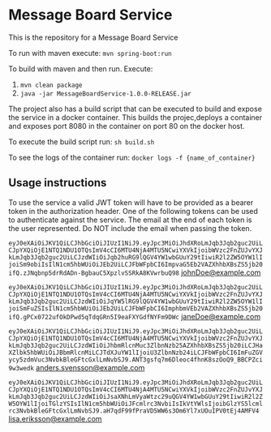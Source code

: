 # Message Board Service

This is the repository for a Message Board Service

To run with maven execute: `mvn spring-boot:run`

To build with maven and then run. Execute:

1. `mvn clean package`
2. `java -jar MessageBoardService-1.0.0-RELEASE.jar`

The project also has a build script that can be executed to build and expose the service in a docker container. 
This builds the projec,deploys a container and exposes port 8080 in the container on port 80 on the docker host. 

To execute the build script run: `sh build.sh`

To see the logs of the container run: `docker logs -f {name_of_container}`

## Usage instructions

To use the service a valid JWT token will have to be provided as a bearer token in the authorization header. 
One of the following tokens can be used to authenticate against the service. The email at the end of each token is the user represented. Do NOT include the email when passing the token. 

`eyJ0eXAiOiJKV1QiLCJhbGciOiJIUzI1NiJ9.eyJpc3MiOiJhdXRoLmJqb3Jqb2guc2UiLCJpYXQiOjE1NTQ1NDU1OTQsImV4cCI6MTU4NjA4MTU5NCwiYXVkIjoibWVzc2FnZUJvYXJkLmJqb3Jqb2guc2UiLCJzdWIiOiJqb2huRG9lQGV4YW1wbGUuY29tIiwiR2l2ZW5OYW1lIjoiSm9obiIsIlN1cm5hbWUiOiJEb2UiLCJFbWFpbCI6ImpvaG5Eb2VAZXhhbXBsZS5jb20ifQ.zJNqbnp5drRdADn-BgbauC5XpzlvSSRkA8KVwrbuQ98`  johnDoe@example.com

`eyJ0eXAiOiJKV1QiLCJhbGciOiJIUzI1NiJ9.eyJpc3MiOiJhdXRoLmJqb3Jqb2guc2UiLCJpYXQiOjE1NTQ1NDU1OTQsImV4cCI6MTU4NjA4MTU5NCwiYXVkIjoibWVzc2FnZUJvYXJkLmJqb3Jqb2guc2UiLCJzdWIiOiJqYW5lRG9lQGV4YW1wbGUuY29tIiwiR2l2ZW5OYW1lIjoiSmFuZSIsIlN1cm5hbWUiOiJEb2UiLCJFbWFpbCI6ImphbmVEb2VAZXhhbXBsZS5jb20ifQ.gPCx0722ufOkDPwd5qTdqGRn5I9eaFXYGdfNYFm9DWc`  janeDoe@example.com

`eyJ0eXAiOiJKV1QiLCJhbGciOiJIUzI1NiJ9.eyJpc3MiOiJhdXRoLmJqb3Jqb2guc2UiLCJpYXQiOjE1NTQ1NDU1OTQsImV4cCI6MTU4NjA4MTU5NCwiYXVkIjoibWVzc2FnZUJvYXJkLmJqb3Jqb2guc2UiLCJzdWIiOiJhbmRlcnMuc3ZlbnNzb25AZXhhbXBsZS5jb20iLCJHaXZlbk5hbWUiOiJBbmRlcnMiLCJTdXJuYW1lIjoiU3ZlbnNzb24iLCJFbWFpbCI6ImFuZGVycy5zdmVuc3NvbkBleGFtcGxlLmNvbSJ9.ANT3gsfq7m6Dleoc4fhnK8szOoQ9_BBCPZci9w3wedk` anders.svensson@example.com

`eyJ0eXAiOiJKV1QiLCJhbGciOiJIUzI1NiJ9.eyJpc3MiOiJhdXRoLmJqb3Jqb2guc2UiLCJpYXQiOjE1NTQ1NDU1OTQsImV4cCI6MTU4NjA4MTU5NCwiYXVkIjoibWVzc2FnZUJvYXJkLmJqb3Jqb2guc2UiLCJzdWIiOiJsaXNhLmVyaWtzc29uQGV4YW1wbGUuY29tIiwiR2l2ZW5OYW1lIjoiTGlzYSIsIlN1cm5hbWUiOiJFcmlrc3NvbiIsIkVtYWlsIjoibGlzYS5lcmlrc3NvbkBleGFtcGxlLmNvbSJ9.aH7qdF99fPraVD5WW6s3Om6Yl7xUOuIPV0tEj4AMFV4` lisa.eriksson@example.com
